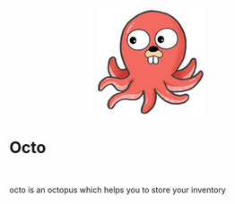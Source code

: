 <p align="center">
<img style="width:12rem;" src="./assets/octo.png" alt="jim">
<br>
<h1>Octo</h1>
<br>
</p>

octo is an octopus which helps you to store your inventory

